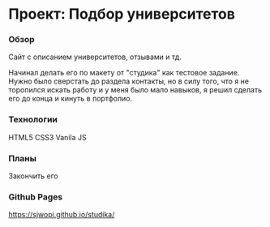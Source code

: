 # Проект: Подбор университетов

### Обзор
Сайт с описанием университетов, отзывами и тд.

Начинал делать его по макету от "студика" как тестовое задание. Нужно было сверстать до раздела контакты, но в силу того, что я не торопился искать работу и у меня было мало навыков, я решил сделать его до конца и кинуть в портфолио.

### Технологии
HTML5
CSS3
Vanila JS

### Планы
Закончить его

### Github Pages 
https://sjwopi.github.io/studika/
